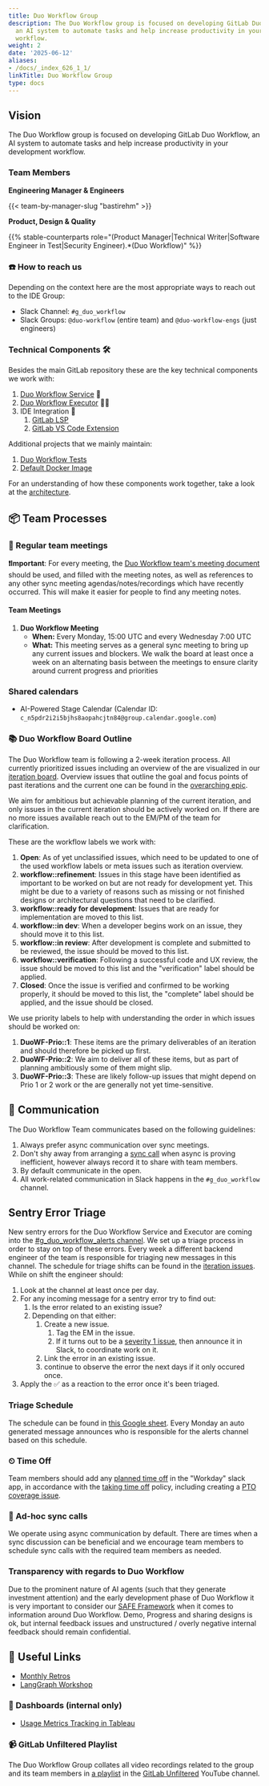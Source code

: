 ```yaml
---
title: Duo Workflow Group
description: The Duo Workflow group is focused on developing GitLab Duo Workflow,
  an AI system to automate tasks and help increase productivity in your development
  workflow.
weight: 2
date: '2025-06-12'
aliases:
- /docs/_index_626_1_1/
linkTitle: Duo Workflow Group
type: docs
---
```


## Vision

The Duo Workflow group is focused on developing GitLab Duo Workflow, an AI system to automate tasks and help increase productivity in your development workflow.

### Team Members

**Engineering Manager & Engineers**

{{< team-by-manager-slug "bastirehm" >}}

**Product, Design & Quality**

{{% stable-counterparts role="(Product Manager|Technical Writer|Software Engineer in Test|Security Engineer).*(Duo Workflow)" %}}

### ☎️ How to reach us

Depending on the context here are the most appropriate ways to reach out to the IDE Group:

* Slack Channel: `#g_duo_workflow`
* Slack Groups: `@duo-workflow` (entire team) and `@duo-workflow-engs` (just engineers)

### Technical Components 🛠️

Besides the main GitLab repository these are the key technical components we work with:

1. [Duo Workflow Service](https://gitlab.com/gitlab-org/duo-workflow/duo-workflow-service) 🐍
1. [Duo Workflow Executor](https://gitlab.com/gitlab-org/duo-workflow/duo-workflow-executor) 🏃‍♂️
1. IDE Integration 🧩
   1. [GitLab LSP](https://gitlab.com/gitlab-org/editor-extensions/gitlab-lsp)
   1. [GitLab VS Code Extension](https://gitlab.com/gitlab-org/gitlab-vscode-extension)

Additional projects that we mainly maintain:

1. [Duo Workflow Tests](https://gitlab.com/gitlab-org/duo-workflow/testing/duo-workflow-tests)
2. [Default Docker Image](https://gitlab.com/gitlab-org/duo-workflow/default-docker-image)

For an understanding of how these components work together, take a look at the [architecture](/handbook/engineering/architecture/design-documents/duo_workflow/).

## 📦 Team Processes

### 📆 Regular team meetings

**❗️Important**: For every meeting, the [Duo Workflow team's meeting document](https://docs.google.com/document/d/15N9G3UWoB_u8KOErdk_aGk5IdBoxEFBWMSgg9FvwVXo/edit?tab=t.0#heading=h.j3rcm4sf2nc9) should be used, and filled with the meeting notes, as well as references to any other sync meeting agendas/notes/recordings which have recently occurred. This will make it easier for people to find any meeting notes.

#### Team Meetings

1. **Duo Workflow Meeting**
   * **When:** Every Monday, 15:00 UTC and every Wednesday 7:00 UTC
   * **What:** This meeting serves as a general sync meeting to bring up any current issues and blockers. We walk the board at least once a week on an alternating basis between the meetings to ensure clarity around current progress and priorities

### Shared calendars

* AI-Powered Stage Calendar (Calendar ID: `c_n5pdr2i2i5bjhs8aopahcjtn84@group.calendar.google.com`)

### 📚 Duo Workflow Board Outline

The Duo Workflow team is following a 2-week iteration process. All currently prioritized issues including an overview of the are visualized in our [iteration board](https://gitlab.com/groups/gitlab-org/-/boards/7828018?milestone_title=Started&label_name[]=group%3A%3Aduo%20workflow). Overview issues that outline the goal and focus points of past iterations and the current one can be found in the [overarching epic](https://gitlab.com/groups/gitlab-org/-/epics/16048).

We aim for ambitious but achievable planning of the current iteration, and only issues in the current iteration should be actively worked on. If there are no more issues available reach out to the EM/PM of the team for clarification.

These are the workflow labels we work with:

1. **Open**: As of yet unclassified issues, which need to be updated to one of the used workflow labels or meta issues such as iteration overview.
1. **workflow::refinement**: Issues in this stage have been identified as important to be worked on but are not ready for development yet. This might be due to a variety of reasons such as missing or not finished designs or architectural questions that need to be clarified.
1. **workflow::ready for development**: Issues that are ready for implementation are moved to this list.
1. **workflow::in dev**: When a developer begins work on an issue, they should move it to this list.
1. **workflow::in review**: After development is complete and submitted to be reviewed, the issue should be moved to this list.
1. **workflow::verification**: Following a successful code and UX review, the issue should be moved to this list and the "verification" label should be applied.
1. **Closed**: Once the issue is verified and confirmed to be working properly, it should be moved to this list, the "complete" label should be applied, and the issue should be closed.

We use priority labels to help with understanding the order in which issues should be worked on:

1. **DuoWF-Prio::1**: These items are the primary deliverables of an iteration and should therefore be picked up first.
1. **DuoWF-Prio::2**: We aim to deliver all of these items, but as part of planning ambitiously some of them might slip.
1. **DuoWF-Prio::3**: These are likely follow-up issues that might depend on Prio 1 or 2 work or the are generally not yet time-sensitive.

## 👏 Communication

The Duo Workflow Team communicates based on the following guidelines:

1. Always prefer async communication over sync meetings.
1. Don't shy away from arranging a [sync call](#-ad-hoc-sync-calls) when async is proving inefficient, however always record it to share with team members.
1. By default communicate in the open.
1. All work-related communication in Slack happens in the `#g_duo_workflow` channel.

## Sentry Error Triage

New sentry errors for the Duo Workflow Service and Executor are coming into the [#g_duo_workflow_alerts channel](https://app.slack.com/client/E03N1RJJX7C/C07V276CFQX). We set up a triage process in order to stay on top of these errors.
Every week a different backend engineer of the team is responsible for triaging new messages in this channel.
The schedule for triage shifts can be found in the [iteration issues](https://gitlab.com/groups/gitlab-org/-/epics/16048).
While on shift the engineer should:

1. Look at the channel at least once per day.
1. For any incoming message for a sentry error try to find out:
   1. Is the error related to an existing issue?
   1. Depending on that either:
      1. Create a new issue.
         1. Tag the EM in the issue.
         1. If it turns out to be a [severity 1 issue](/handbook/engineering/infrastructure/engineering-productivity/issue-triage/#severity), then announce it in Slack, to coordinate work on it.
      1. Link the error in an existing issue.
      1. continue to observe the error the next days if it only occured once.
1. Apply the ✅ as a reaction to the error once it's been triaged.

### Triage Schedule

The schedule can be found in [this Google sheet](https://docs.google.com/spreadsheets/d/1zoZ3o-2xlq5Qlg-BUxt3hO8SRqZAFVTK3QO2BVBl0qY/edit?gid=0#gid=0). Every Monday an auto generated message announces who is responsible for the alerts channel based on this schedule.

### ⏲ Time Off

Team members should add any [planned time off](/handbook/people-group/paid-time-off/#paid-time-off) in the "Workday" slack app, in accordance with the [taking time off](/handbook/engineering/#taking-time-off) policy, including creating a [PTO coverage issue](https://gitlab.com/gitlab-com/engineering-division/pto-coverage/-/issues/new).

### 🤙 Ad-hoc sync calls

We operate using async communication by default. There are times when a sync discussion can be beneficial and we encourage team members to schedule sync calls with the required team members as needed.

### Transparency with regards to Duo Workflow

Due to the prominent nature of AI agents (such that they generate investment attention) and the early development phase of Duo Workflow it is very important to consider our [SAFE Framework](/handbook/legal/safe-framework/) when it comes to information around Duo Workflow.
Demo, Progress and sharing designs is ok, but internal feedback issues and unstructured / overly negative internal feedback should remain confidential.

## 🔗 Useful Links

* [Monthly Retros](https://gitlab.com/gl-retrospectives/data-science/ai-powered/duo-workflow)
* [LangGraph Workshop](https://gitlab.com/gitlab-org/duo-workflow/langgraph-workshop)

### 📝 Dashboards (internal only)

* [Usage Metrics Tracking in Tableau](https://10az.online.tableau.com/#/site/gitlab/views/DuoWorkflowMetricsTracking/DuoWorkflowMetricsTracking?:iid=1)

### 📹 GitLab Unfiltered Playlist

The Duo Workflow Group collates all video recordings related to the group and its team members in [a playlist](https://www.youtube.com/playlist?list=PL05JrBw4t0KoByUnA4Oq-AAins6hDFwyC) in the [GitLab Unfiltered](https://www.youtube.com/channel/UCMtZ0sc1HHNtGGWZFDRTh5A) YouTube channel.
